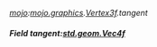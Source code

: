 _[mojo](../../modules/mojo/mojo-module.md):[mojo.graphics](../../modules/mojo/mojo-graphics.md).[Vertex3f](../../modules/mojo/mojo-graphics-vertex3f.md).tangent_
##### Field tangent:[std.geom.Vec4f](../../modules/std/std-geom-vec4f.md)

